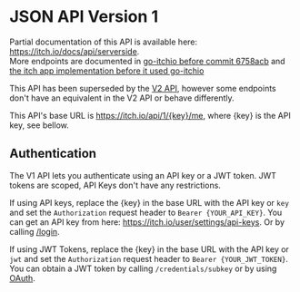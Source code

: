 # JSON API Version 1  
Partial documentation of this API is available here: https://itch.io/docs/api/serverside.  
More endpoints are documented in [go-itchio before commit 6758acb](https://github.com/itchio/go-itchio/tree/8915978b837552ee6db5104982fe1853aa3ff26a) and [the itch app implementation before it used go-itchio](https://github.com/itchio/itch/blob/400e5929f56fd33db94f997d1197236d7e142ce6/src/api/index.ts)

This API has been superseded by the [V2 API](/API/V2/index.html), however some endpoints don't have an equivalent in the V2 API or behave differently.  

This API's base URL is https://itch.io/api/1/{key}/me, where {key} is the API key, see bellow.  

## Authentication
The V1 API lets you authenticate using an API key or a JWT token. JWT tokens are scoped, API Keys don't have any restrictions.  

If using API keys, replace the {key} in the base URL with the API key or `key` and set the `Authorization` request header to `Bearer {YOUR_API_KEY}`. You can get an API key from here: https://itch.io/user/settings/api-keys. Or by calling [/login](/API/V2/login.html).  

If using JWT Tokens, replace the {key} in the base URL with the API key or `jwt` and set the `Authorization` request header to `Bearer {YOUR_JWT_TOKEN}`. You can obtain a JWT token by calling `/credentials/subkey` or by using [OAuth](https://itch.io/docs/api/oauth).  

